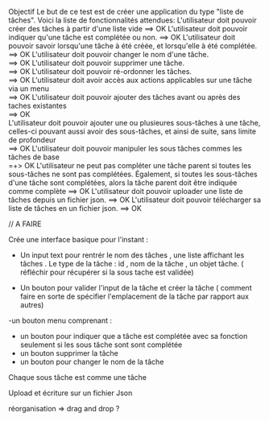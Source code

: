 Objectif
Le but de ce test est de créer une application du type "liste de tâches".
Voici la liste de fonctionnalités attendues:
L'utilisateur doit pouvoir créer des tâches à partir d'une liste vide 
==>   OK
L'utilisateur doit pouvoir indiquer qu'une tâche est complétée ou non. 
 ==>   OK
L'utilisateur doit pouvoir savoir lorsqu'une tâche à été créée, et lorsqu'elle à été complétée.
==> OK 
L'utilisateur doit pouvoir changer le nom d'une tâche.  
==> OK
L'utilisateur doit pouvoir supprimer une tâche.     
 ==> OK
L'utilisateur doit pouvoir ré-ordonner les tâches.  
==> OK 
L'utilisateur doit avoir accès aux actions applicables sur une tâche via un menu             
==> OK
L'utilisateur doit pouvoir ajouter des tâches avant ou après des taches existantes   
==> OK              
L'utilisateur doit pouvoir ajouter une ou plusieures sous-tâches à une tâche, celles-ci pouvant aussi avoir des sous-tâches, et ainsi de suite, sans limite de profondeur      
 ==> OK
L'utilisateur doit pouvoir manipuler les sous tâches commes les tâches de base  
=+> OK 
L'utilisateur ne peut pas compléter une tâche parent si toutes les sous-tâches ne sont pas complétées. Également, si toutes les sous-tâches d'une tâche sont complétées, alors la tâche parent doit être indiquée comme complète 
==> OK
L'utilisateur doit pouvoir uploader une liste de tâches depuis un fichier json.
==> OK
L'utilisateur doit pouvoir télécharger sa liste de tâches en un fichier json.
==> OK

// A FAIRE

Crée une interface basique pour l'instant :

- Un input text pour rentrér le nom des tâches , une liste affichant les tâches .
  Le type de la tâche : id , nom de la tâche , un objet tâche. ( réfléchir pour récupérer si la sous tache est validée)

- Un bouton pour valider l'input de la tâche et créer la tâche
  ( comment faire en sorte de spécifier l'emplacement de la tâche par rapport aux autres)

-un bouton menu comprenant :

- un bouton pour indiquer que a tâche est complétée avec sa fonction seulement si les sous tâche sont sont complétée
- un bouton supprimer la tâche
- un bouton pour changer le nom de la tâche

Chaque sous tâche est comme une tâche

Upload et écriture sur un fichier Json

réorganisation => drag and drop ?
